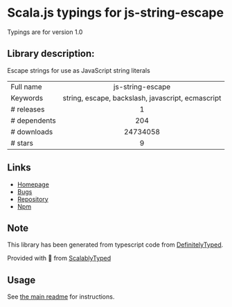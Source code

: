 
# Scala.js typings for js-string-escape

Typings are for version 1.0

## Library description:
Escape strings for use as JavaScript string literals

|                    |                 |
| ------------------ | :-------------: |
| Full name          | js-string-escape |
| Keywords           | string, escape, backslash, javascript, ecmascript |
| # releases         | 1 |
| # dependents       | 204 |
| # downloads        | 24734058 |
| # stars            | 9 |

## Links
- [Homepage](https://github.com/joliss/js-string-escape#readme)
- [Bugs](https://github.com/joliss/js-string-escape/issues)
- [Repository](https://github.com/joliss/js-string-escape)
- [Npm](https://www.npmjs.com/package/js-string-escape)
    


## Note
This library has been generated from typescript code from [DefinitelyTyped](https://definitelytyped.org).

Provided with :purple_heart: from [ScalablyTyped](https://github.com/oyvindberg/ScalablyTyped)

## Usage
See [the main readme](../../readme.md) for instructions.


